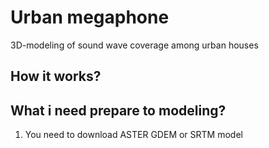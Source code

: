 # Urban megaphone
3D-modeling of sound wave coverage among urban houses

## How it works?


## What i need prepare to modeling?

1. You need to download ASTER GDEM or SRTM model
